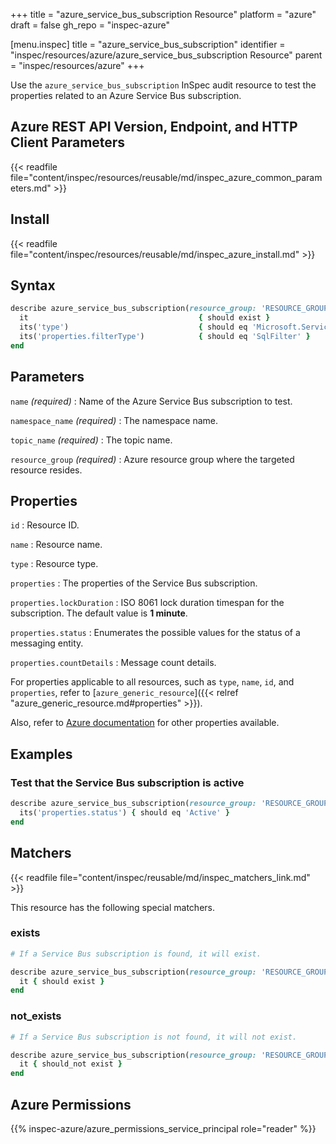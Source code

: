 +++
title = "azure_service_bus_subscription Resource"
platform = "azure"
draft = false
gh_repo = "inspec-azure"

[menu.inspec]
title = "azure_service_bus_subscription"
identifier = "inspec/resources/azure/azure_service_bus_subscription Resource"
parent = "inspec/resources/azure"
+++

Use the `azure_service_bus_subscription` InSpec audit resource to test the properties related to an Azure Service Bus subscription.

## Azure REST API Version, Endpoint, and HTTP Client Parameters

{{< readfile file="content/inspec/resources/reusable/md/inspec_azure_common_parameters.md" >}}

## Install

{{< readfile file="content/inspec/resources/reusable/md/inspec_azure_install.md" >}}

## Syntax

```ruby
describe azure_service_bus_subscription(resource_group: 'RESOURCE_GROUP', namespace_name: 'NAMESPACE_NAME', topic_name: 'TOPIC_NAME', name: 'SUBSCRIPTION_NAME') do
  it                                      { should exist }
  its('type')                             { should eq 'Microsoft.ServiceBus/Namespaces/Topics/Subscriptions/Rules' }
  its('properties.filterType')            { should eq 'SqlFilter' }
end
```

## Parameters

`name` _(required)_
: Name of the Azure Service Bus subscription to test.

`namespace_name` _(required)_
: The namespace name.

`topic_name` _(required)_
: The topic name.

`resource_group` _(required)_
: Azure resource group where the targeted resource resides.

## Properties

`id`
: Resource ID.

`name`
: Resource name.

`type`
: Resource type.

`properties`
: The properties of the Service Bus subscription.

`properties.lockDuration`
: ISO 8061 lock duration timespan for the subscription. The default value is **1 minute**.

`properties.status`
: Enumerates the possible values for the status of a messaging entity.

`properties.countDetails`
: Message count details.

For properties applicable to all resources, such as `type`, `name`, `id`, and `properties`, refer to [`azure_generic_resource`]({{< relref "azure_generic_resource.md#properties" >}}).

Also, refer to [Azure documentation](https://docs.microsoft.com/en-us/rest/api/servicebus/stable/subscriptions/get) for other properties available.

## Examples

### Test that the Service Bus subscription is active

```ruby
describe azure_service_bus_subscription(resource_group: 'RESOURCE_GROUP', namespace_name: 'NAMESPACE_NAME', topic_name: 'TOPIC_NAME', name: 'SUBSCRIPTION_NAME') do
  its('properties.status') { should eq 'Active' }
end
```

## Matchers

{{< readfile file="content/inspec/reusable/md/inspec_matchers_link.md" >}}

This resource has the following special matchers.

### exists

```ruby
# If a Service Bus subscription is found, it will exist.

describe azure_service_bus_subscription(resource_group: 'RESOURCE_GROUP', namespace_name: 'NAMESPACE_NAME', topic_name: 'TOPIC_NAME', name: 'SUBSCRIPTION_NAME') do
  it { should exist }
end
```

### not_exists

```ruby
# If a Service Bus subscription is not found, it will not exist.

describe azure_service_bus_subscription(resource_group: 'RESOURCE_GROUP', namespace_name: 'NAMESPACE_NAME', topic_name: 'TOPIC_NAME', name: 'SUBSCRIPTION_NAME') do
  it { should_not exist }
end
```

## Azure Permissions

{{% inspec-azure/azure_permissions_service_principal role="reader" %}}
